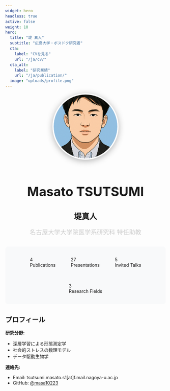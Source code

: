 ```yaml
---
widget: hero
headless: true
active: false
weight: 10
hero:
  title: "堤 真人"
  subtitle: "広島大学・ポスドク研究者"
  cta:
    label: "CVを見る"
    url: "/ja/cv/"
  cta_alt:
    label: "研究業績"
    url: "/ja/publication/"
  image: "uploads/profile.png"
---
```


<div style="text-align: center; margin-bottom: 2rem;">
  <img src="/uploads/profile.png" alt="Masato Tsutsumi" style="width: 200px; height: 200px; border-radius: 50%; object-fit: cover; margin-bottom: 1rem; border: 4px solid rgba(255, 255, 255, 0.2); box-shadow: 0 4px 20px rgba(0, 0, 0, 0.3);">
  <h1 style="font-size: 2.5rem; font-weight: 700; margin-bottom: 0.5rem; color: inherit;">Masato TSUTSUMI</h1>
  <h2 style="font-size: 1.5rem; font-weight: 600; margin-bottom: 1rem; color: inherit;">堤真人</h2>
  <p style="font-size: 1.2rem; margin-bottom: 1rem; color: #ccc;">名古屋大学大学院医学系研究科 特任助教</p>
</div>

<div class="research-stats" style="display: flex; justify-content: center; gap: 3rem; margin: 2rem 0; flex-wrap: wrap; background: #f8f9fa; padding: 2rem; border-radius: 8px;">
  <div class="stat-item">
    <div class="stat-number">4</div>
    <div class="stat-label">Publications</div>
  </div>
  <div class="stat-item">
    <div class="stat-number">27</div>
    <div class="stat-label">Presentations</div>
  </div>
  <div class="stat-item">
    <div class="stat-number">5</div>
    <div class="stat-label">Invited Talks</div>
  </div>
  <div class="stat-item">
    <div class="stat-number">3</div>
    <div class="stat-label">Research Fields</div>
  </div>
</div>

## プロフィール
**研究分野:**
- 深層学習による形態測定学
- 社会的ストレスの数理モデル
- データ駆動生物学

**連絡先:**
- Email: tsutsumi.masato.s1[at]f.mail.nagoya-u.ac.jp
- GitHub: [@masa10223](https://github.com/masa10223)

